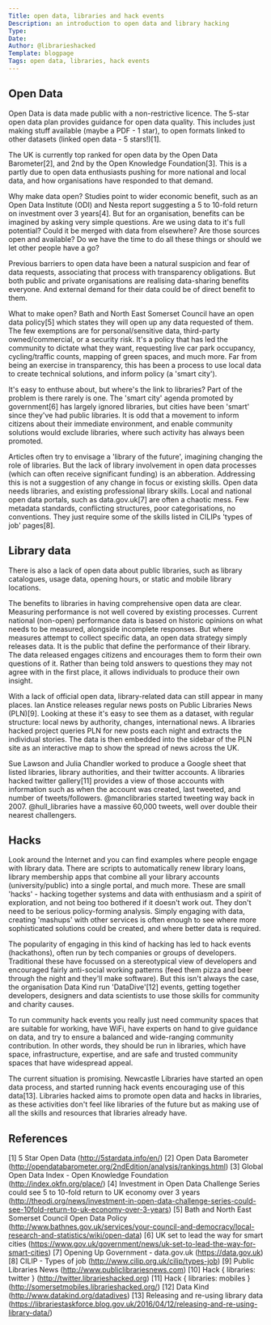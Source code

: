 ```yaml
---
Title: open data, libraries and hack events
Description: an introduction to open data and library hacking
Type:
Date:
Author: @librarieshacked
Template: blogpage
Tags: open data, libraries, hack events
---
```


## Open Data

Open Data is data made public with a non-restrictive licence.  The 5-star open data plan provides guidance for open data quality.  This includes just making stuff available (maybe a PDF - 1 star), to open formats linked to other datasets (linked open data - 5 stars!)[1].

The UK is currently top ranked for open data by the Open Data Barometer[2], and 2nd by the Open Knowledge Foundation[3].  This is a partly due to open data enthusiasts pushing for more national and local data, and how organisations have responded to that demand. 

Why make data open?  Studies point to wider economic benefit, such as an Open Data Institute (ODI) and Nesta report suggesting a 5 to 10-fold return on investment over 3 years[4].  But for an organisation, benefits can be imagined by asking very simple questions.  Are we using data to it's full potential? Could it be merged with data from elsewhere?  Are those sources open and available?  Do we have the time to do all these things or should we let other people have a go?

Previous barriers to open data have been a natural suspicion and fear of data requests, associating that process with transparency obligations.  But both public and private organisations are realising data-sharing benefits everyone.  And external demand for their data could be of direct benefit to them.

What to make open?  Bath and North East Somerset Council have an open data policy[5] which states they will open up any data requested of them.  The few exemptions are for personal/sensitive data, third-party owned/commercial, or a security risk.  It's a policy that has led the community to dictate what they want, requesting live car park occupancy, cycling/traffic counts, mapping of green spaces, and much more.  Far from being an exercise in transparency, this has been a process to use local data to create technical solutions, and inform policy (a 'smart city').

It's easy to enthuse about, but where's the link to libraries?  Part of the problem is there rarely is one.  The 'smart city' agenda promoted by government[6] has largely ignored libraries, but cities have been 'smart' since they've had public libraries.  It is odd that a movement to inform citizens about their immediate environment, and enable community solutions would exclude libraries, where such activity has always been promoted.

Articles often try to envisage a 'library of the future', imagining changing the role of libraries.  But the lack of library involvement in open data processes (which can often receive significant funding) is an abberation.  Addressing this is not a suggestion of any change in focus or existing skills.  Open data needs libraries, and existing professional library skills.  Local and national open data portals, such as data.gov.uk[7] are often a chaotic mess.  Few metadata standards, conflicting structures, poor categorisations, no conventions.  They just require some of the skills listed in CILIPs 'types of job' pages[8].

## Library data

There is also a lack of open data about public libraries, such as library catalogues, usage data, opening hours, or static and mobile library locations.

The benefits to libraries in having comprehensive open data are clear.  Measuring performance is not well covered by existing processes.  Current national (non-open) performance data is based on historic opinions on what needs to be measured, alongside incomplete responses.  But where measures attempt to collect specific data, an open data strategy simply releases data.  It is the public that define the performance of their library.  The data released engages citizens and encourages them to form their own questions of it.  Rather than being told answers to questions they may not agree with in the first place, it allows individuals to produce their own insight.  

With a lack of official open data, library-related data can still appear in many places.  Ian Anstice releases regular news posts on Public Libraries News (PLN)[9].  Looking at these it's easy to see them as a dataset, with regular structure:  local news by authority, changes, international news.  A libraries hacked project queries PLN for new posts each night and extracts the individual stories.  The data is then embedded into the sidebar of the PLN site as an interactive map to show the spread of news across the UK.

Sue Lawson and Julia Chandler worked to produce a Google sheet that listed libraries, library authorities, and their twitter accounts.  A libraries hacked twitter gallery[11] provides a view of those accounts with information such as when the account was created, last tweeted, and number of tweets/followers.  @manclibraries started tweeting way back in 2007.  @hull_libraries have a massive 60,000 tweets, well over double their nearest challengers.

## Hacks

Look around the Internet and you can find examples where people engage with library data.  There are scripts to automatically renew library loans, library membership apps that combine all your library accounts (university/public) into a single portal, and much more.  These are small 'hacks' - hacking together systems and data with enthusiasm and a spirit of exploration, and not being too bothered if it doesn't work out.  They don't need to be serious policy-forming analysis.  Simply engaging with data, creating 'mashups' with other services is often enough to see where more sophisticated solutions could be created, and where better data is required.

The popularity of engaging in this kind of hacking has led to hack events (hackathons), often run by tech companies or groups of developers.  Traditional these have focussed on a stereotypical view of developers and encouraged fairly anti-social working patterns (feed them pizza and beer through the night and they'll make software).  But this isn't always the case, the organisation Data Kind run 'DataDive'[12] events, getting together developers, designers and data scientists to use those skills for community and charity causes.

To run community hack events you really just need community spaces that are suitable for working, have WiFi, have experts on hand to give guidance on data, and try to ensure a balanced and wide-ranging community contribution.  In other words, they should be run in libraries, which have space, infrastructure, expertise, and are safe and trusted community spaces that have widespread appeal.

The current situation is promising.  Newcastle Libraries have started an open data process, and started running hack events encouraging use of this data[13].  Libraries hacked aims to promote open data and hacks in libraries, as these activities don't feel like libraries of the future but as making use of all the skills and resources that libraries already have.

## References

[1] 5 Star Open Data (http://5stardata.info/en/)
[2] Open Data Barometer (http://opendatabarometer.org/2ndEdition/analysis/rankings.html)
[3] Global Open Data Index - Open Knowledge Foundation (http://index.okfn.org/place/)
[4] Investment in Open Data Challenge Series could see 5 to 10-fold return to UK economy over 3 years (http://theodi.org/news/investment-in-open-data-challenge-series-could-see-10fold-return-to-uk-economy-over-3-years)
[5] Bath and North East Somerset Council Open Data Policy (http://www.bathnes.gov.uk/services/your-council-and-democracy/local-research-and-statistics/wiki/open-data)
[6] UK set to lead the way for smart cities (https://www.gov.uk/government/news/uk-set-to-lead-the-way-for-smart-cities)
[7] Opening Up Government - data.gov.uk (https://data.gov.uk)
[8] CILIP - Types of job (http://www.cilip.org.uk/cilip/types-job)
[9] Public Libraries News (http://www.publiclibrariesnews.com)
[10] Hack { libraries: twitter } (http://twitter.librarieshacked.org)
[11] Hack { libraries: mobiles } (http://somersetmobiles.librarieshacked.org/)
[12] Data Kind (http://www.datakind.org/datadives)
[13] Releasing and re-using library data (https://librariestaskforce.blog.gov.uk/2016/04/12/releasing-and-re-using-library-data/)